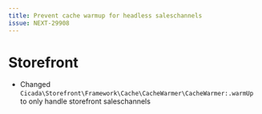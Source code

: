 ```yaml
---
title: Prevent cache warmup for headless saleschannels
issue: NEXT-29908
---
```

# Storefront
* Changed `Cicada\Storefront\Framework\Cache\CacheWarmer\CacheWarmer:.warmUp` to only handle storefront saleschannels
